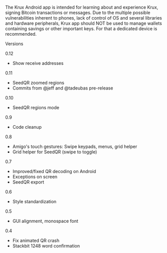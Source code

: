 The Krux Android app is intended for learning about and experience Krux, signing Bitcoin transactions or messages.
Due to the multiple possible vulnerabilities inherent to phones, lack of control of OS and several libraries and hardware peripherals, Krux app should NOT be used to manage wallets containing savings or other important keys. For that a dedicated device is recommended.

Versions

0.12
- Show receive addresses 

0.11
- SeedQR zoomed regions
- Commits from @jeff and @tadeubas pre-release

0.10
- SeedQR regions mode

0.9
- Code cleanup

0.8
- Amigo's touch gestures: Swipe keypads, menus, grid helper
- Grid helper for SeedQR (swipe to toggle)

0.7
- Improved/fixed QR decoding on Android
- Exceptions on screen
- SeedQR export

0.6
- Style standardization

0.5
- GUI alignment, monospace font

0.4 
- Fix animated QR crash
- Stackbit 1248 word confirmation

